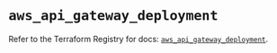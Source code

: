 # `aws_api_gateway_deployment`

Refer to the Terraform Registry for docs: [`aws_api_gateway_deployment`](https://registry.terraform.io/providers/hashicorp/aws/5.76.0/docs/resources/api_gateway_deployment).
